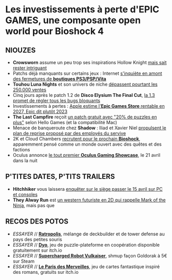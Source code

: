 # Les investissements à perte d'EPIC GAMES, une composante open world pour Bioshock 4

## NIOUZES

- **Crowsworn** assume un peu trop ses inspirations Hollow Knight [mais sait rester intriguant ](https://www.youtube.com/watch?v=Yz2dyV8ck00)
- Patchs déjà manquants sur certains jeux : Internet [s'inquiète en amont des fermetures de **boutiques PS3/PSP/Vita**](https://www.thegamer.com/sony-removing-ps3-game-patches-store-shutdown-battlefield-4/)
- **Touhou Luna Nights** et son univers de niche [dépassent pourtant les 250.000 ventes](https://www.gamereactor.eu/touhou-luna-nights-has-sold-more-than-250000-copies/)
- Cinq jours après le patch 1.2 de **Disco Elysium The Final Cut**, [la 1.3 promet de régler tous les bugs bloquants](https://gamerant.com/disco-elysium-update-1-3-patch-notes/)
- Investissements à pertes : [Apple estime l'**Epic Games Store** rentable en 2027, Epic dit plutôt 2023](https://www.gamekult.com/actualite/epic-games-estime-que-l-epic-games-store-sera-rentable-a-partir-de-2023-3050837913.html)
- **The Last Campfire** reçoit [un patch gratuit avec "20% de puzzles en plus"](https://www.ign.com/articles/the-last-campfire-update-adds-more-puzzles-higher-framerate-and-replayability-features) selon Hello Games (et la compatibilité Mac)
- Menace de banqueroute chez **Shadow** : Iliad et Xavier Niel [propulsent le plan de reprise proposé par des employés du servive](https://www.lesechos.fr/tech-medias/hightech/gamers-xavier-niel-soutient-un-projet-de-reprise-de-shadow-par-des-salaries-1305997)
- 2K et Cloud Chambers [recrutent pour le prochain **Bioshock**](https://www.pcgamesn.com/bioshock-4/open-world), apparemment pensé comme un monde ouvert avec des quêtes et des factions
- Oculus annonce [le tout premier **Oculus Gaming Showcase**](https://www.oculus.com/blog/save-the-date-first-ever-oculus-gaming-showcase-to-be-held-april-21/), le 21 avril dans la nuit

## P'TITES DATES, P'TITS TRAILERS

- **Hitchhiker** vous laissera [enquêter sur le siège passer le 15 avril sur PC et consoles](https://www.youtube.com/watch?v=DooptY7GSOM)
- **They Alway Run** est [un western futuriste en 2D qui rappelle Mark of the Ninja](https://www.youtube.com/watch?v=sjk2JYlYjuI), mais pas que

## RECOS DES POTOS

- *ESSAYER* // [**Ratropolis**](https://store.steampowered.com/app/1108370/Ratropolis/), mélange de deckbuilder et de tower defense au pays des petites souris
- *ESSAYER* // [**Dyo**](https://josia-roncancio.itch.io/dyo), jeu de puzzle-plateforme en coopération disponible gratuitement sur itch.io
- *ESSAYER* // [**Supercharged Robot Vulkaiser**](https://store.steampowered.com/app/349680/Supercharged_Robot_VULKAISER/?l=french&cc=pl), shmup façon Goldorak à 5€ sur Steam
- *ESSAYER* // [**Le Paris des Merveilles**](https://tourmaline.itch.io/le-paris-des-merveilles), jeu de cartes fantastique inspiré des romans, gratuits sur itch.io

